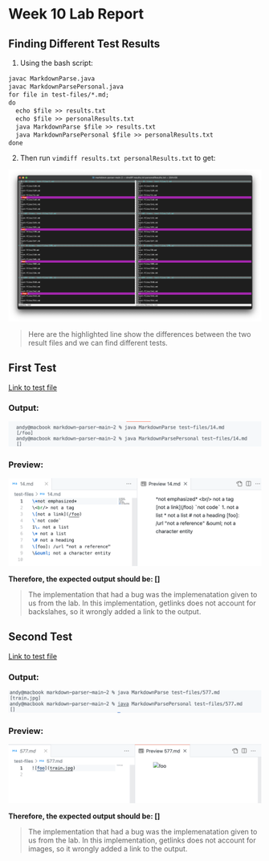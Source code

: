 # Week 10 Lab Report

## **Finding Different Test Results**
1.  Using the bash script:
```shell
javac MarkdownParse.java
javac MarkdownParsePersonal.java
for file in test-files/*.md;
do
  echo $file >> results.txt
  echo $file >> personalResults.txt
  java MarkdownParse $file >> results.txt
  java MarkdownParsePersonal $file >> personalResults.txt
done
```
2. Then run `vimdiff results.txt personalResults.txt` to get:

![image](report5screenshots/Screen%20Shot%202022-06-01%20at%205.23.21%20PM.png)

>Here are the highlighted line show the differences between the two result files and we can find different tests.

## **First Test**

[Link to test file](https://github.com/nidhidhamnani/markdown-parser/blob/main/test-files/14.md)

### **Output:**

![image](report5screenshots/Screen%20Shot%202022-06-01%20at%205.52.55%20PM.png)

### **Preview:**

![image](report5screenshots/Screen%20Shot%202022-06-01%20at%205.55.55%20PM.png)

**Therefore, the expected output should be: []**

>The implementation that had a bug was the implemenatation given to us from the lab. In this implementation, getlinks does not account for backslahes, so it wrongly added a link to the output.

## **Second Test**

[Link to test file](https://github.com/nidhidhamnani/markdown-parser/blob/main/test-files/577.md)

### **Output:**

![image](report5screenshots/Screen%20Shot%202022-06-01%20at%206.06.29%20PM.png)

### **Preview:**

![image](report5screenshots/Screen%20Shot%202022-06-01%20at%206.08.45%20PM.png)

**Therefore, the expected output should be: []**

>The implementation that had a bug was the implemenatation given to us from the lab. In this implementation, getlinks does not account for images, so it wrongly added a link to the output.
